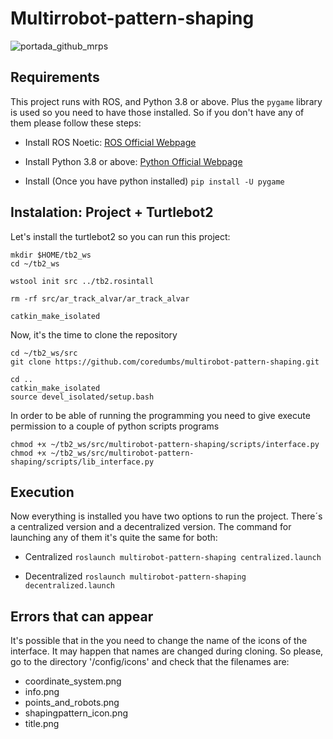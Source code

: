 # Multirrobot-pattern-shaping

![portada_github_mrps](https://user-images.githubusercontent.com/105311357/167719727-949c0bac-26d7-4e3b-a66f-2690cdd3460b.jpeg)


## Requirements 

This project runs with ROS, and Python 3.8 or above. Plus the `pygame` library is used so you need to have those installed. So if you don't have any of them please follow these steps:

- Install ROS Noetic: [ROS Official Webpage](http://wiki.ros.org/noetic/Installation/Ubuntu)

- Install Python 3.8 or above: [Python Official Webpage](https://docs.python-guide.org/starting/install3/linux/)

- Install (Once you have python installed)
`pip install -U pygame`


## Instalation: Project + Turtlebot2

Let's install the turtlebot2 so you can run this project:
```
mkdir $HOME/tb2_ws
cd ~/tb2_ws

wstool init src ../tb2.rosintall

rm -rf src/ar_track_alvar/ar_track_alvar

catkin_make_isolated
```

Now, it's the time to clone the repository
```
cd ~/tb2_ws/src
git clone https://github.com/coredumbs/multirobot-pattern-shaping.git

cd ..
catkin_make_isolated
source devel_isolated/setup.bash
```


In order to be able of running the programming you need to give execute permission to a couple of python scripts programs

```
chmod +x ~/tb2_ws/src/multirobot-pattern-shaping/scripts/interface.py 
chmod +x ~/tb2_ws/src/multirobot-pattern-shaping/scripts/lib_interface.py 
```

## Execution

Now everything is installed you have two options to run the project. There´s a centralized version and a decentralized version. The command for launching any of them it's quite the same for both:

- Centralized
`roslaunch multirobot-pattern-shaping centralized.launch`

- Decentralized
`roslaunch multirobot-pattern-shaping decentralized.launch`

## Errors that can appear
It's possible that in the you need to change the name of the icons of the interface. It may happen that names are changed during cloning. So please, go to the directory '/config/icons' and check that the filenames are: 
- coordinate_system.png
- info.png
- points_and_robots.png
- shapingpattern_icon.png
- title.png

